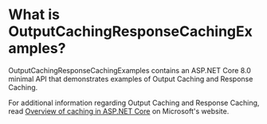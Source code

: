 # What is OutputCachingResponseCachingExamples?

OutputCachingResponseCachingExamples contains an ASP.NET Core 8.0 minimal API that demonstrates examples of Output Caching and Response Caching.

For additional information regarding Output Caching and Response Caching, read [Overview of caching in ASP.NET Core](https://learn.microsoft.com/en-us/aspnet/core/performance/caching/overview?view=aspnetcore-8.0) on Microsoft's website.